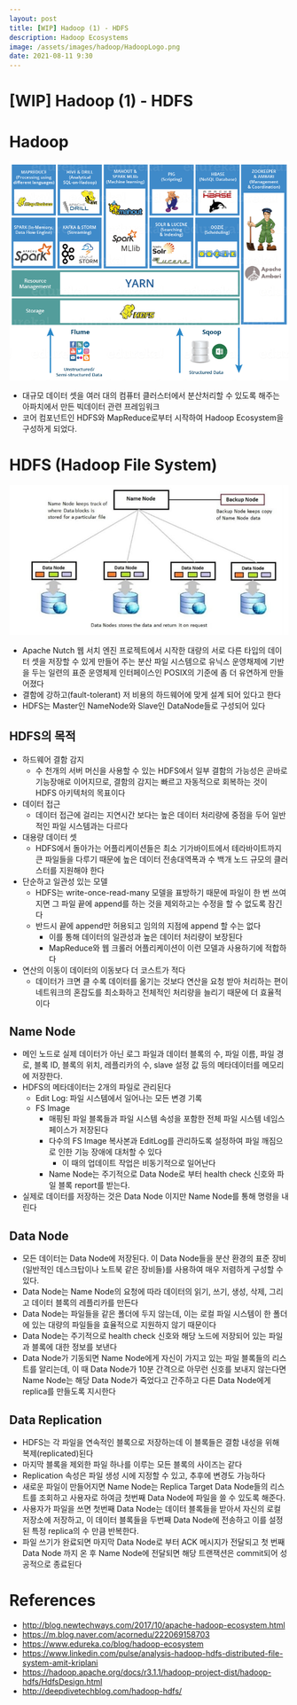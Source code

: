 ```yaml
---
layout: post
title: [WIP] Hadoop (1) - HDFS
description: Hadoop Ecosystems
image: /assets/images/hadoop/HadoopLogo.png
date: 2021-08-11 9:30
---
```


# [WIP] Hadoop (1) - HDFS

# Hadoop

![HadoopEcosystem](/assets/images/hadoop/HadoopEcosystem.png)

- 대규모 데이터 셋을 여러 대의 컴퓨터 클러스터에서 분산처리할 수 있도록 해주는 아파치에서 만든 빅데이터 관련 프레임워크
- 코어 컴포넌트인 HDFS와 MapReduce로부터 시작하여 Hadoop Ecosystem을 구성하게 되었다.

# HDFS (Hadoop File System)

![HDFS](/assets/images/hadoop/HDFSNameNode.jfif)

- Apache Nutch 웹 서치 엔진 프로젝트에서 시작한 대량의 서로 다른 타입의 데이터 셋을 저장할 수 있게 만들어 주는 분산 파일 시스템으로 유닉스 운영채제에 기반을 두는 일련의 표준 운영체제 인터페이스인 POSIX의 기준에 좀 더 유연하게 만들어졌다
- 결함에 강하고(fault-tolerant) 저 비용의 하드웨어에 맞게 설계 되어 있다고 한다
- HDFS는 Master인 NameNode와 Slave인 DataNode들로 구성되어 있다

## HDFS의 목적

- 하드웨어 결함 감지
  - 수 천개의 서버 머신을 사용할 수 있는 HDFS에서 일부 결함의 가능성은 곧바로 기능장애로 이어지므로, 결함의 감지는 빠르고 자동적으로 회복하는 것이 HDFS 아키텍처의 목표이다
- 데이터 접근
  - 데이터 접근에 걸리는 지연시간 보다는 높은 데이터 처리량에 중점을 두어 일반적인 파일 시스템과는 다르다
- 대용량 데이터 셋
  - HDFS에서 돌아가는 어플리케이션들은 최소 기가바이트에서 테라바이트까지 큰 파일들을 다루기 때문에 높은 데이터 전송대역폭과 수 백개 노드 규모의 클러스터를 지원해야 한다
- 단순하고 일관성 있는 모델
  - HDFS는 write-once-read-many 모델을 표방하기 때문에 파일이 한 번 쓰여지면 그 파일 끝에 append를 하는 것을 제외하고는 수정을 할 수 없도록 잠긴다
  - 반드시 끝에 append만 허용되고 임의의 지점에 append 할 수는 없다
    - 이를 통해 데이터의 일관성과 높은 데이터 처리량이 보장된다
    - MapReduce와 웹 크롤러 어플리케이션이 이런 모델과 사용하기에 적합하다
- 연산의 이동이 데이터의 이동보다 더 코스트가 적다
  - 데이터가 크면 클 수록 데이터를 옮기는 것보다 연산을 요청 받아 처리하는 편이 네트워크의 혼잡도를 최소화하고 전체적인 처리량을 늘리기 때문에 더 효율적이다

## Name Node

- 메인 노드로 실제 데이터가 아닌 로그 파일과 데이터 블록의 수, 파일 이름, 파일 경로, 블록 ID, 블록의 위치, 레플리카의 수, slave 설정 값 등의 메타데이터를 메모리에 저장한다.
- HDFS의 메타데이터는 2개의 파일로 관리된다
  - Edit Log: 파일 시스템에서 일어나는 모든 변경 기록
  - FS Image
    - 매핑된 파일 블록들과 파일 시스템 속성을 포함한 전체 파일 시스템 네임스페이스가 저장된다
    - 다수의 FS Image 복사본과 EditLog를 관리하도록 설정하여 파일 깨짐으로 인한 기능 장애에 대처할 수 있다
      - 이 때의 업데이트 작업은 비동기적으로 일어난다
    - Name Node는 주기적으로 Data Node로 부터 health check 신호와 파일 블록 report를 받는다.
- 실제로 데이터를 저장하는 것은 Data Node 이지만 Name Node를 통해 명령을 내린다

## Data Node

- 모든 데이터는 Data Node에 저장된다. 이 Data Node들을 분산 환경의 표준 장비(일반적인 데스크탑이나 노트북 같은 장비들)를 사용하여 매우 저렴하게 구성할 수 있다.
- Data Node는 Name Node의 요청에 따라 데이터의 읽기, 쓰기, 생성, 삭제, 그리고 데이터 블록의 레플리카를 만든다
- Data Node는 파일들을 같은 폴더에 두지 않는데, 이는 로컬 파일 시스템이 한 폴더에 있는 대량의 파일들을 효율적으로 지원하지 않기 때문이다
- Data Node는 주기적으로 health check 신호와 해당 노드에 저장되어 있는 파일과 블록에 대한 정보를 보낸다
- Data Node가 기동되면 Name Node에게 자신이 가지고 있는 파일 블록들의 리스트를 알리는데, 이 때 Data Node가 10분 간격으로 아무런 신호를 보내지 않는다면 Name Node는 해당 Data Node가 죽었다고 간주하고 다른 Data Node에게 replica를 만들도록 지시한다

## Data Replication

- HDFS는 각 파일을 연속적인 블록으로 저장하는데 이 블록들은 결함 내성을 위해 복제(replicated)된다
- 마지막 블록을 제외한 파일 하나를 이루는 모든 블록의 사이즈는 같다
- Replication 속성은 파일 생성 시에 지정할 수 있고, 추후에 변경도 가능하다
- 새로운 파일이 만들어지면 Name Node는 Replica Target Data Node들의 리스트를 조회하고 사용자로 하여금 첫번째 Data Node에 파일을 쓸 수 있도록 해준다.
- 사용자가 파일을 쓰면 첫번째 Data Node는 데이터 블록들을 받아서 자신의 로컬 저장소에 저장하고, 이 데이터 블록들을 두번째 Data Node에 전송하고 이를 설정된 특정 replica의 수 만큼 반복한다.
- 파일 쓰기가 완료되면 마지막 Data Node로 부터 ACK 메시지가 전달되고 첫 번째 Data Node 까지 온 후 Name Node에 전달되면 해당 트랜잭션은 commit되어 성공적으로 종료된다

# References

- http://blog.newtechways.com/2017/10/apache-hadoop-ecosystem.html
- https://m.blog.naver.com/acornedu/222069158703
- https://www.edureka.co/blog/hadoop-ecosystem
- https://www.linkedin.com/pulse/analysis-hadoop-hdfs-distributed-file-system-amit-kriplani
- https://hadoop.apache.org/docs/r3.1.1/hadoop-project-dist/hadoop-hdfs/HdfsDesign.html
- http://deepdivetechblog.com/hadoop-hdfs/
